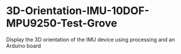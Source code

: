# 3D-Orientation-IMU-10DOF-MPU9250-Test-Grove
Display the 3D orientation of the IMU device using processing and an Arduino board
